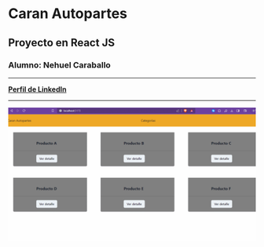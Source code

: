 # Caran Autopartes
## Proyecto en React JS
### Alumno: Nehuel Caraballo
---
**[Perfil de LinkedIn](https://www.linkedin.com/in/nehuel-caraballo-234a9222a/)**

---
![1703191219409](image/README/1703191219409.gif)

